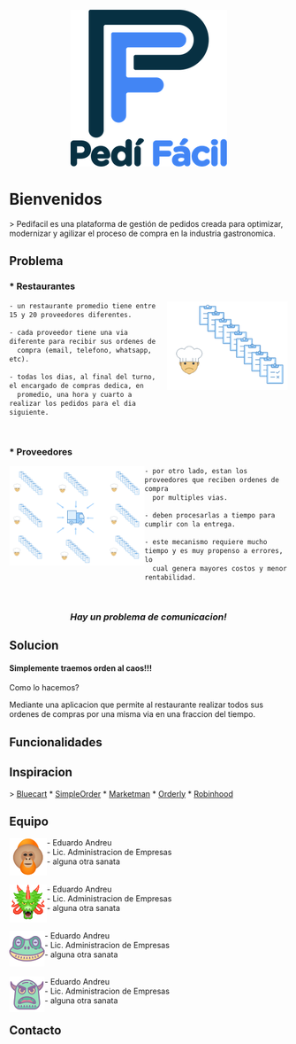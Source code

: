 
<p align="center">
  <img src="assets/logoPediFacil_README.png">
</p>

<h1>Bienvenidos</h1>
> Pedifacil es una plataforma de gestión de pedidos creada para optimizar, modernizar y agilizar el proceso de compra en la industria gastronomica.

<h2>Problema</h2>

<h3 align="left">* Restaurantes</h3>

<img align="right" width="218" height="160" src="assets/img_chefOrder_README.png">

    - un restaurante promedio tiene entre 15 y 20 proveedores diferentes.
    
    - cada proveedor tiene una via diferente para recibir sus ordenes de 
      compra (email, telefono, whatsapp, etc).
      
    - todas los dias, al final del turno, el encargado de compras dedica, en 
      promedio, una hora y cuarto a realizar los pedidos para el dia siguiente.

</br>
<h3 align="left">* Proveedores</h3>

<img align="left" width="245" height="180" src="assets/img_supplierProcess_README.png">

    - por otro lado, estan los proveedores que reciben ordenes de compra 
      por multiples vias.
    
    - deben procesarlas a tiempo para cumplir con la entrega.
      
    - este mecanismo requiere mucho tiempo y es muy propenso a errores, lo 
      cual genera mayores costos y menor rentabilidad.
</br>
<h3 align="center"><em>Hay un problema de comunicacion!</em></h3>

<h2>Solucion</h2>

<h4>Simplemente traemos orden al caos!!!</h4>

Como lo hacemos?

Mediante una aplicacion que permite al restaurante realizar todos sus ordenes de compras por una misma via en una fraccion del tiempo.


<h2>Funcionalidades</h2>


<h2>Inspiracion</h2>
> <a href="https://www.bluecart.com" target="_blank">Bluecart</a> 
* <a href="https://www.simpleorder.com" target="_blank">SimpleOrder</a> 
* <a href="https://www.marketman.com" target="_blank">Marketman</a> 
* <a href="https://www.getorderly.com" target="_blank">Orderly</a> 
* <a href="https://www.robinhood.com" target="_blank">Robinhood</a> 

<h2>Equipo</h2>

  <img align="left" src="assets/team1_README.png">
  - Eduardo Andreu<br>
  - Lic. Administracion de Empresas<br>
  - alguna otra sanata<br>
  <h6></h6>
  <img align="left" src="assets/team2_README.png">
  - Eduardo Andreu<br>
  - Lic. Administracion de Empresas<br>
  - alguna otra sanata<br>
  <h6></h6>
  <img align="left" src="assets/team3_README.png">
  - Eduardo Andreu<br>
  - Lic. Administracion de Empresas<br>
  - alguna otra sanata<br>
  <h6></h6>
  <img align="left" src="assets/team4_README.png">
  - Eduardo Andreu<br>
  - Lic. Administracion de Empresas<br>
  - alguna otra sanata<br>
  <h6></h6>
  

<h2>Contacto</h2>

